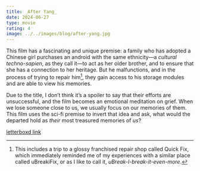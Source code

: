```yaml
---
title: _After Yang_
date: 2024-06-27
type: movie
rating: 4
image: ../../images/blog/after-yang.jpg
---
```


This film has a fascinating and unique premise: a family who has adopted a Chinese girl purchases an android with the same ethnicity—a _cultural techno-sapien_, as they call it—to act as her older brother, and to ensure that she has a connection to her heritage. But he malfunctions, and in the process of trying to repair him[^1], they gain access to his storage modules and are able to view his memories.

Due to the title, I don’t think it’s a spoiler to say that their efforts are unsuccessful, and the film becomes an emotional meditation on grief. When we lose someone close to us, we usually focus on our memories of them. This film uses the sci-fi premise to invert that idea and ask, what would the departed hold as _their_ most treasured memories of _us_?

[letterboxd link](https://letterboxd.com/film/after-yang/)

[^1]: This includes a trip to a glossy franchised repair shop called Quick Fix, which immediately reminded me of my experiences with a similar place called uBreakiFix, or as I like to call it, _uBreak-I-break-it-even-more_.